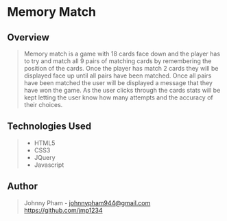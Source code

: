 # Memory Match

## Overview

> Memory match is a game with 18 cards face down and the player has to try and match all 9 pairs of matching cards by remembering the position of the cards.
Once the player has match 2 cards they will be displayed face up until all pairs have been matched. Once all pairs have been matched the user will be
displayed a message that they have won the game. As the user clicks through the cards stats will be kept letting the user know how many attempts and the
accuracy of their choices.


## Technologies Used
> - HTML5
> - CSS3
> - JQuery
> - Javascript

## Author
> Johnny Pham - johnnypham944@gmail.com\
> https://github.com/jmp1234



